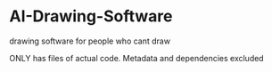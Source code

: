 # AI-Drawing-Software
drawing software for people who cant draw

ONLY has files of actual code. Metadata and dependencies excluded
